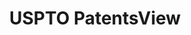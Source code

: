 ---
bigquery: https://console.cloud.google.com/bigquery?p=patents-public-data&d=patentsview&page=dataset
citation: Attribution should be given to PatentsView for use, distribution, or derivative
  works.
code: https://github.com/CSSIP-AIR/PatentsView-Code-Snippets/
contributors: USPTO
cost: None
description: 'PatentsView includes US patent data including raw data (summaries, applications,
  pregrant applications), disambugations of inventors and assignees, and inventor
  gender estimates.  Also foreign priority data, # of figures and sheets, and government
  interest statements.'
documentation: https://patentsview.org/query/builder-faqs
last_edit: Mon, 04 Apr 2022 19:02:57 GMT
location: https://patentsview.org/
maintained_by: USPTO
record_creation_timestamp: 12/2/2020 17:20:46
schema_fields: '[''application_id'', ''disamb_assignee_id_20191008'', ''kind'', ''f102_date'',
  ''latin_name'', ''fname'', ''_102_date'', ''uuid'', ''disamb_inventor_id_20190312'',
  ''disamb_inventor_id_20181127'', ''status'', ''term_disclaimer'', ''main_group'',
  ''disamb_assignee_id_20200929'', ''withdrawn'', ''classification_value'', ''group_id'',
  ''name_first'', ''term_grant'', ''organization'', ''level_one'', ''county'', ''dependent'',
  ''location_id'', ''disamb_inventor_id_20200630'', ''rawlocation_id'', ''num'', ''classification_status'',
  ''section_id'', ''disamb_assignee_id_20191231'', ''abstract'', ''title'', ''filename'',
  ''state'', ''organization_id'', ''subcategory_id'', ''mainclass_id'', ''name_last'',
  ''id'', ''disamb_inventor_id_20180528'', ''variety'', ''state_fips'', ''disamb_inventor_id_20191008'',
  ''inventor_id'', ''classification_level'', ''citation_id'', ''latitude'', ''deceased'',
  ''disamb_inventor_id_20171003'', ''patent_id'', ''f371_date'', ''disamb_inventor_id_20200929'',
  ''num_sheets'', ''reldocno'', ''latlong'', ''subgroup'', ''exemplary'', ''rawinventor_id'',
  ''disamb_inventor_id_20190820'', ''classification_data_source'', ''group'', ''length'',
  ''contract_award_number'', ''attribution_status'', ''sequence'', ''male'', ''disamb_assignee_id_20181127'',
  ''_371_date'', ''subclass_id'', ''doctype'', ''subsection_id'', ''level_three'',
  ''name'', ''lname'', ''city'', ''field_title'', ''rel_id'', ''disamb_assignee_id_20190312'',
  ''category'', ''term_extension'', ''section'', ''disamb_assignee_id_20200630'',
  ''subclass'', ''category_id'', ''longitude'', ''disamb_inventor_id_20201229'', ''country_transformed'',
  ''ipc_version_indicator'', ''symbol_position'', ''disamb_assignee_id_20190820'',
  ''disamb_inventor_id_20191231'', ''disclaimer_date'', ''sector_title'', ''ipc_class'',
  ''level_two'', ''role'', ''publication_number'', ''county_fips'', ''disamb_inventor_id_20200331'',
  ''text'', ''subgroup_id'', ''relkind'', ''designation'', ''rule_47'', ''doc_type'',
  ''num_claims'', ''gi_statement'', ''action_date'', ''disamb_inventor_id_20170808'',
  ''number'', ''applicant_type'', ''disamb_inventor_id_20171226'', ''disamb_inventor_id_20170307'',
  ''type'', ''num_figures'', ''disamb_assignee_id_20200331'', ''rawassignee_id'',
  ''assignee_id'', ''male_flag'', ''field_id'', ''country'', ''series_code'', ''date'',
  ''lawyer_id'', ''lapse_of_patent'']'
shortname: patentsview
tags:
- disambiguation
- United States
- gender
terms_of_use: Creative Commons Attribution 4.0 International License.
timeframe: 1963-1999
title: USPTO PatentsView
uuid: cf1780b1-e265-4e49-8d1d-83b9cfe0fd9a
---